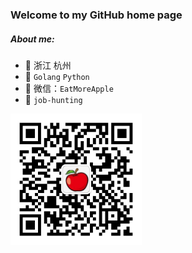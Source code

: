### Welcome to my GitHub home page

##### About me:

- 🔭 浙江  杭州
- 🛂 `Golang`  `Python`
- 👥 微信：`EatMoreApple`
- :construction:  `job-hunting`

<img width="210px"  src="./img/wechat.jpg" align="left">



